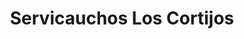 ---
title: "Servicauchos Los Cortijos"
url: /caracas/servicauchos-los-cortijos/
shop: neumáticos
---